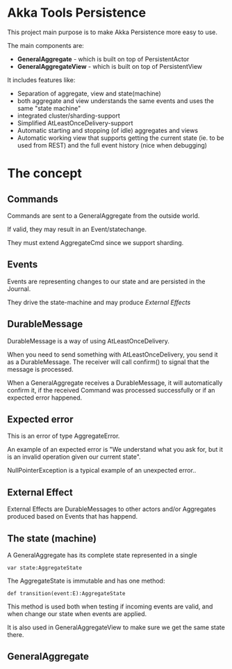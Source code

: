 Akka Tools Persistence
==============================

This project main purpose is to make Akka Persistence more easy to use.

The main components are:

* **GeneralAggregate** - which is built on top of PersistentActor
* **GeneralAggregateView** - which is built on top of PersistentView 


It includes features like:

* Separation of aggregate, view and state(machine)
* both aggregate and view understands the same events and uses the same "state machine"
* integrated cluster/sharding-support
* Simplified AtLeastOnceDelivery-support
* Automatic starting and stopping (of idle) aggregates and views
* Automatic working view that supports getting the current state (ie. to be used from REST) and the full event history (nice when debugging)


The concept
=====================

Commands
--------------
Commands are sent to a GeneralAggregate from the outside world.

If valid, they may result in an Event/statechange.

They must extend AggregateCmd since we support sharding.

Events
--------------
Events are representing changes to our state and are persisted in the Journal.

They drive the state-machine and may produce *External Effects*

DurableMessage
----------------
DurableMessage is a way of using AtLeastOnceDelivery.

When you need to send something with AtLeastOnceDelivery, you send it as a DurableMessage.
The receiver will call confirm() to signal that the message is processed.

When a GeneralAggregate receives a DurableMessage, it will automatically confirm it,
if the received Command was processed successfully or if an expected error happened.

Expected error
---------------
This is an error of type AggregateError.

An example of an expected error is "We understand what you ask for, but it is an invalid operation given our current state".

NullPointerException is a typical example of an unexpected error..

External Effect
--------------
External Effects are DurableMessages to other actors and/or Aggregates produced based on Events that has happend.

The state (machine)
-----------

A GeneralAggregate has its complete state represented in a single

    var state:AggregateState

The AggregateState is immutable and has one method:

    def transition(event:E):AggregateState

This method is used both when testing if incoming events are valid, and when change our state when events are applied.

It is also used in GeneralAggregateView to make sure we get the same state there.


GeneralAggregate
------------------

  